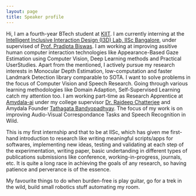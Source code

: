 ```yaml
---
layout: page
title: Speaker profile
---
```


Hi, I am a fourth-year BTech student at [KIIT](https://kiit.ac.in). I am currently interning at the [Intelligent Inclusive Interaction Design (I3D) Lab, IISc Bangalore](https://cambum.net/I3DLab/projects.htm), under supervised of [Prof. Pradipta Biswas](https://cambum.net/PB/). I am working at improving assitive human computer interaction technologies like Appearance-Based Gaze Estimation using Computer Vision, Deep Learning methods and Practical UserStudies. Apart from the mentioned, I actively pursue my research interests in Monocular Depth Estimation, low-computation and faster Landmark Detection library comparable to SOTA.
I want to solve problems in the focus of Computer Vision and Speech Research. Going through various learning methodologies like Domain Adaption, Self-Supervised Learning catch my attention too.
I am working part-time as Research Apprentice at [Amydala-ai](https://amygdala-ai.github.io/) under my college supervisor [Dr. Rajdeep Chatterjee](https://amygdala-ai.github.io/team/1) and Amydala Founder [Tathagata Bandyopadhyay](https://amygdala-ai.github.io/team/2). The focus of my work is on improving Audio-Visual Correspondance Tasks and Speech Recognition in Wild.

This is my first internship and that to be at IISc, which has given me first-hand introduction to research like writing meaningful scripts/apps for softwares, implementing new ideas, testing and validating at each step of the experimentation, writing paper, basic undertanding in different types of publications submissions like conference, working-in-progress, journals, etc. It is quite a long race in achieving the goals of any research, so having patience and perverance is of the essence.

My favourite things to do when burden-free is play guitar, go for a trek in the wild, build small robotics stuff automating my room.